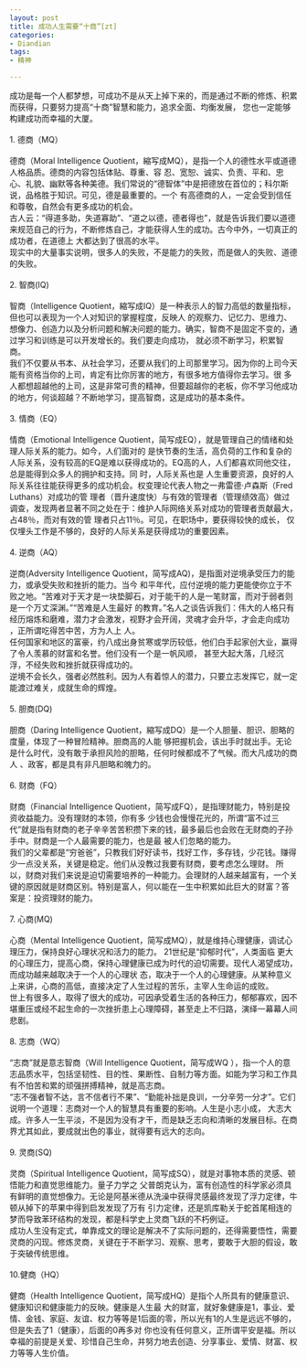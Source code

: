 ```yaml
---
layout: post
title: 成功人生需要“十商”[zt]
categories:
- Diandian
tags:
- 精神

---
```

成功是每一个人都梦想，可成功不是从天上掉下来的，而是通过不断的修炼、积累而获得，只要努力提高“十商”智慧和能力，追求全面、均衡发展， 您也一定能够构建成功而幸福的大厦。
<br />
<br />1. 德商（MQ）
<br />
<br />德商（Moral Intelligence Quotient，縮写成MQ），是指一个人的德性水平或道德人格品质。德商的内容包括体贴、尊重、容 忍、宽恕、诚实、负责、平和、忠心、礼貌、幽默等各种美德。我们常说的“德智体”中是把德放在首位的；科尔斯说，品格胜于知识。可见，德是最重要的。一个 有高德商的人，一定会受到信任和尊敬，自然会有更多成功的机会。
<br />古人云：“得道多助，失道寡助”、“道之以德，德者得也”，就是告诉我们要以道德来规范自己的行为，不断修炼自己，才能获得人生的成功。古今中外，一切真正的成功者，在道德上 大都达到了很高的水平。
<br />现实中的大量事实说明，很多人的失败，不是能力的失败，而是做人的失败、道德的失败。
<br />
<br />2. 智商(IQ)
<br />
<br />智商（Intelligence Quotient，縮写成IQ）是一种表示人的智力高低的数量指标，但也可以表现为一个人对知识的掌握程度，反映人 的观察力、记忆力、思维力、想像力、创造力以及分析问题和解决问题的能力。确实，智商不是固定不变的，通过学习和训练是可以开发增长的。我们要走向成功， 就必须不断学习，积累智商。
<br />我们不仅要从书本、从社会学习，还要从我们的上司那里学习。因为你的上司今天能有资格当你的上司，肯定有比你厉害的地方，有很多地方值得你去学习。很 多人都想超越他的上司，这是非常可贵的精神，但要超越你的老板，你不学习他成功的地方，何谈超越？不断地学习，提高智商，这是成功的基本条件。
<br />
<br />3. 情商（EQ）
<br />
<br />情商（Emotional Intelligence Quotient，简写成EQ），就是管理自己的情绪和处理人际关系的能力。如今，人们面对的 是快节奏的生活，高负荷的工作和复杂的人际关系，没有较高的EQ是难以获得成功的。EQ高的人，人们都喜欢同他交往，总是能得到众多人的拥护和支持。同 时，人际关系也是 人生重要资源，良好的人际关系往往能获得更多的成功机会。权变理论代表人物之一弗雷德&middot;卢森斯（Fred Luthans）对成功的管 理者（晋升速度快）与有效的管理者（管理绩效高）做过调查，发现两者显著不同之处在于：维护人际网络关系对成功的管理者贡献最大，占48％，而对有效的管 理者只占11％。可见，在职场中，要获得较快的成长， 仅仅埋头工作是不够的，良好的人际关系是获得成功的重要因素。
<br />
<br />4. 逆商（AQ）
<br />
<br />逆商(Adversity Intelligence Quotient，简写成AQ)，是指面对逆境承受压力的能力，或承受失败和挫折的能力。当今 和平年代，应付逆境的能力更能使你立于不败之地。“苦难对于天才是一块垫脚石，对于能干的人是一笔财富，而对于弱者则是一个万丈深渊。”“苦难是人生最好 的教育。”名人之谈告诉我们：伟大的人格只有经历熔炼和磨难，潜力才会激发，视野才会开阔，灵魂才会升华，才会走向成功 ，正所谓吃得苦中苦，方为人上 人。
<br />任何国家和地区的富豪，约八成出身贫寒或学历较低，他们白手起家创大业，赢得了令人羡慕的财富和名誉。他们没有一个是一帆风顺， 甚至大起大落，几经沉浮，不经失败和挫折就获得成功的。
<br />逆境不会长久，强者必然胜利。因为人有着惊人的潜力，只要立志发挥它，就一定能渡过难关，成就生命的辉煌。
<br />
<br />5. 胆商(DQ)
<br />
<br />胆商（Daring Intelligence Quotient，縮写成DQ）是一个人胆量、胆识、胆略的度量，体现了一种冒险精神。胆商高的人能 够把握机会，该出手时就出手。无论是什么时代，没有敢于承担风险的胆略，任何时候都成不了气候。而大凡成功的商人 、政客，都是具有非凡胆略和魄力的。
<br />
<br />6. 财商（FQ）
<br />
<br />财商（Financial Intelligence Quotient，简写成FQ），是指理财能力，特别是投资收益能力。没有理财的本领，你有多 少钱也会慢慢花光的，所谓“富不过三代”就是指有财商的老子辛辛苦苦积攒下来的钱，最多最后也会败在无财商的子孙手中。财商是一个人最需要的能力，也是最 被人们忽略的能力。
<br />我们的父辈都是“穷爸爸”，只教我们好好读书，找好工作，多存钱，少花钱。赚得少一点没关系，关键是稳定。他们从没教过我要有财商，要考虑怎么理财。 所以，财商对我们来说是迫切需要培养的一种能力。会理财的人越来越富有，一个关键的原因就是财商区别。特别是富人，何以能在一生中积累如此巨大的财富？答 案是：投资理财的能力。
<br />
<br />7. 心商(MQ)
<br />
<br />心商（Mental Intelligence Quotient，简写成MQ），就是维持心理健康，调试心理压力，保持良好心理状况和活力的能力。 21世纪是“抑郁时代”，人类面临 更大的心理压力，提高心商，保持心理健康已成为时代的迫切需要。现代人渴望成功，而成功越来越取决于一个人的心理状 态，取决于一个人的心理健康。从某种意义上来讲，心商的高低，直接决定了人生过程的苦乐，主宰人生命运的成败。
<br />世上有很多人，取得了很大的成功，可因承受着生活的各种压力，郁郁寡欢，因不堪重压或经不起生命的一次挫折患上心理障碍，甚至走上不归路，演绎一幕幕人间悲剧。
<br />
<br />8. 志商（WQ）
<br />
<br />“志商”就是意志智商（Will Intelligence Quotient，简写成WQ ），指一个人的意志品质水平，包括坚韧性、目的性、果断性、自制力等方面。如能为学习和工作具有不怕苦和累的顽强拼搏精神，就是高志商。
<br />“志不强者智不达，言不信者行不果”、“勤能补拙是良训，一分辛劳一分才”。它们说明一个道理：志商对一个人的智慧具有重要的影响。人生是小志小成， 大志大成。许多人一生平淡，不是因为没有才干，而是缺乏志向和清晰的发展目标。在商界尤其如此，要成就出色的事业，就得要有远大的志向。
<br />
<br />9. 灵商(SQ)
<br />
<br />灵商（Spiritual Intelligence Quotient，简写成SQ），就是对事物本质的灵感、顿悟能力和直觉思维能力。量子力学之 父普朗克认为，富有创造性的科学家必须具有鲜明的直觉想像力。无论是阿基米德从洗澡中获得灵感最终发现了浮力定律，牛顿从掉下的苹果中得到启发发现了万有 引力定律，还是凯库勒关于蛇首尾相连的梦而导致苯环结构的发现，都是科学史上灵商飞跃的不朽例证。
<br />成功人生没有定式，单靠成文的理论是解决不了实际问题的，还得需要悟性，需要灵商的闪现。修炼灵商，关键在于不断学习、观察、思考，要敢于大胆的假设，敢于突破传统思维。
<br />
<br />10.健商（HQ）
<br />
<br />健商（Health Intelligence Quotient，简写成HQ）是指个人所具有的健康意识、健康知识和健康能力的反映。健康是人生最 大的财富，就好象健康是1，事业、爱情、金钱、家庭、友谊、权力等等是1后面的零，所以光有1的人生是远远不够的，但是失去了1（健康），后面的0再多对 你也没有任何意义，正所谓平安是福。所以幸福的前提是关爱、珍惜自己生命，并努力地去创造、分享事业、爱情、财富、权力等等人生价值。&nbsp;&nbsp;